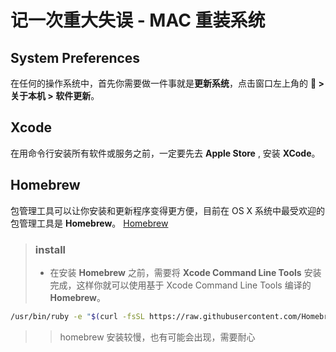 # 记一次重大失误 - MAC 重装系统

## System Preferences
在任何的操作系统中，首先你需要做一件事就是**更新系统**，点击窗口左上角的 ** > 关于本机 > 软件更新**。

## Xcode 
在用命令行安装所有软件或服务之前，一定要先去 **Apple Store** , 安装 **XCode**。

## Homebrew
包管理工具可以让你安装和更新程序变得更方便，目前在 OS X 系统中最受欢迎的包管理工具是 **Homebrew**。 [Homebrew](https://brew.sh/)

> ### install
> * 在安装 **Homebrew** 之前，需要将 **Xcode Command Line Tools** 安装完成，这样你就可以使用基于 Xcode Command Line Tools 编译的 **Homebrew**。

```bash
/usr/bin/ruby -e "$(curl -fsSL https://raw.githubusercontent.com/Homebrew/install/master/install)"
```
>   > homebrew 安装较慢，也有可能会出现，需要耐心
